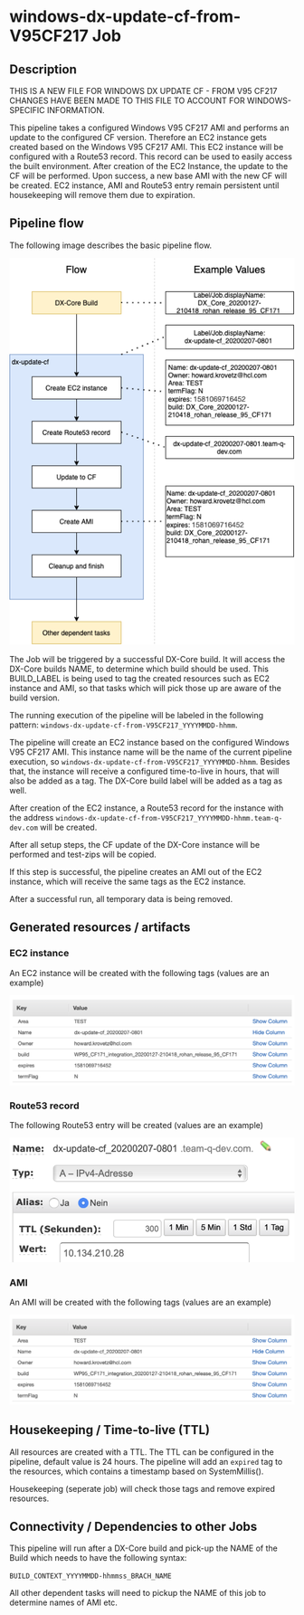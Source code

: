 # windows-dx-update-cf-from-V95CF217 Job

## Description

THIS IS A NEW FILE FOR WINDOWS DX UPDATE CF - FROM V95 CF217
CHANGES HAVE BEEN MADE TO THIS FILE TO ACCOUNT FOR WINDOWS-SPECIFIC INFORMATION.

This pipeline takes a configured Windows V95 CF217 AMI and performs an update to the configured CF version.
Therefore an EC2 instance gets created based on the Windows V95 CF217 AMI. This EC2 instance will be configured with a Route53 record.
This record can be used to easily access the built environment.
After creation of the EC2 Instance, the update to the CF will be performed. Upon success, a new base AMI with the new CF will be created.
EC2 instance, AMI and Route53 entry remain persistent until housekeeping will remove them due to expiration.

## Pipeline flow

The following image describes the basic pipeline flow.

![windows-dx-update-cf-flow](docs/dx-update-cf-flow.png)

The Job will be triggered by a successful DX-Core build. It will access the DX-Core builds NAME, to determine which build should be used.
This BUILD_LABEL is being used to tag the created resources such as EC2 instance and AMI, so that tasks which will pick those up are aware of the build version.

The running execution of the pipeline will be labeled in the following pattern: `windows-dx-update-cf-from-V95CF217_YYYYMMDD-hhmm`.

The pipeline will create an EC2 instance based on the configured Windows V95 CF217 AMI.
This instance name will be the name of the current pipeline execution, so `windows-dx-update-cf-from-V95CF217_YYYYMMDD-hhmm`.
Besides that, the instance will receive a configured time-to-live in hours, that will also be added as a tag.
The DX-Core build label will be added as a tag as well.

After creation of the EC2 instance, a Route53 record for the instance with the address `windows-dx-update-cf-from-V95CF217_YYYYMMDD-hhmm.team-q-dev.com` will be created.

After all setup steps, the CF update of the DX-Core instance will be performed and test-zips will be copied.

If this step is successful, the pipeline creates an AMI out of the EC2 instance, which will receive the same tags as the EC2 instance.

After a successful run, all temporary data is being removed.

## Generated resources / artifacts

### EC2 instance

An EC2 instance will be created with the following tags (values are an example)

![ec2-instance-tags](docs/ec2-instance-tags.png)

### Route53 record

The following Route53 entry will be created (values are an example)

![route53-record](docs/route53-record.png)

### AMI

An AMI will be created with the following tags (values are an example)

![ami-tags](docs/ami-tags.png)

## Housekeeping / Time-to-live (TTL)

All resources are created with a TTL. The TTL can be configured in the pipeline, default value is 24 hours.
The pipeline will add an `expired` tag to the resources, which contains a timestamp based on SystemMillis().

Housekeeping (seperate job) will check those tags and remove expired resources.

## Connectivity / Dependencies to other Jobs

This pipeline will run after a DX-Core build and pick-up the NAME of the Build which needs to have the following syntax:

`BUILD_CONTEXT_YYYYMMDD-hhmmss_BRACH_NAME`

All other dependent tasks will need to pickup the NAME of this job to determine names of AMI etc.